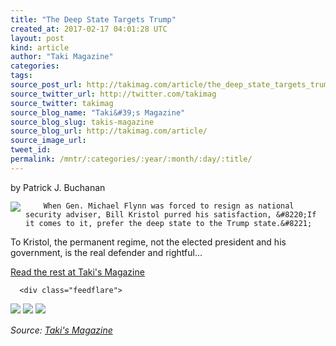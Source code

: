 ```yaml
---
title: "The Deep State Targets Trump"
created_at: 2017-02-17 04:01:28 UTC
layout: post
kind: article
author: "Taki Magazine"
categories: 
tags: 
source_post_url: http://takimag.com/article/the_deep_state_targets_trump_patrick_buchanan
source_twitter_url: http://twitter.com/takimag
source_twitter: takimag
source_blog_name: "Taki&#39;s Magazine"
source_blog_slug: takis-magazine
source_blog_url: http://takimag.com/article/
source_image_url: 
tweet_id:
permalink: /mntr/:categories/:year/:month/:day/:title/
---
```

by Patrick J. Buchanan<br />
	  

<img src="http://takimag.com/images/uploads/bigstock-Conspiracy-154880726.jpg" style="float:left;margin-right:8px;"/>
	






	
		When Gen. Michael Flynn was forced to resign as national security adviser, Bill Kristol purred his satisfaction, &#8220;If it comes to it, prefer the deep state to the Trump state.&#8221;

To Kristol, the permanent regime, not the elected president and his government, is the real defender and rightful...
	<p><a href="http://takimag.com/article/the_deep_state_targets_trump_patrick_buchanan">Read the rest at Taki's Magazine</a></p>
						
	  
	  
	  
	  <div class="feedflare">
<a href="http://feeds.feedburner.com/~ff/takimag?a=DIJ3NFoF_mY:8V-o3Mr6qxY:yIl2AUoC8zA"><img src="http://feeds.feedburner.com/~ff/takimag?d=yIl2AUoC8zA" border="0"></img></a> <a href="http://feeds.feedburner.com/~ff/takimag?a=DIJ3NFoF_mY:8V-o3Mr6qxY:qj6IDK7rITs"><img src="http://feeds.feedburner.com/~ff/takimag?d=qj6IDK7rITs" border="0"></img></a> <a href="http://feeds.feedburner.com/~ff/takimag?a=DIJ3NFoF_mY:8V-o3Mr6qxY:gIN9vFwOqvQ"><img src="http://feeds.feedburner.com/~ff/takimag?i=DIJ3NFoF_mY:8V-o3Mr6qxY:gIN9vFwOqvQ" border="0"></img></a>
</div><img src="http://feeds.feedburner.com/~r/takimag/~4/DIJ3NFoF_mY" height="1" width="1" alt=""/><div class="">
    <i>Source: <a href="http://takimag.com/article/">Taki&#39;s Magazine</a></i>
</div>
